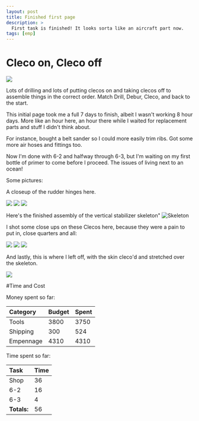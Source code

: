 ```yaml
---
layout: post
title: Finished first page
description: >
  First task is finished! It looks sorta like an aircraft part now. 
tags: [emp]
---
```

# Cleco on, Cleco off

![](https://imgur.com/3oo6eY0.jpg)

Lots of drilling and lots of putting clecos on and taking clecos off to assemble things in the correct order. Match Drill, Debur, Cleco, and back to the start. 

This initial page took me a full 7 days to finish, albeit I wasn't working 8 hour days. More like an hour here, an hour there while I waited for replacement parts and stuff I didn't think about. 

For instance, bought a belt sander so I could more easily trim ribs. Got some more air hoses and fittings too. 

Now I'm done with 6-2 and halfway through 6-3, but I'm waiting on my first bottle of primer to come before I proceed. The issues of living next to an ocean!

Some pictures:

A closeup of the rudder hinges here.

![](https://imgur.com/sMMmjBM.jpg)
![](https://imgur.com/FuUJEDt.jpg)
![](https://imgur.com/vRqgtJx.jpg)

Here's the finished assembly of the vertical stabilizer skeleton"
![Skeleton](https://imgur.com/MSvxmqL.jpg)

I shot some close ups on these Clecos here, because they were a pain to put in, close quarters and all:

![](https://imgur.com/4RHIUpn.jpg)
![](https://imgur.com/ExN4SX7.jpg)
![](https://imgur.com/edopsod.jpg)

And lastly, this is where I left off, with the skin cleco'd and stretched over the skeleton.

![](https://imgur.com/rrPYhIr.jpg)

#Time and Cost


Money spent so far:

| Category     | Budget            | Spent |
|:-------------|:------------------|:------|
| Tools        | 3800              | 3750  |
| Shipping     | 300               | 524   |
| Empennage    | 4310              | 4310  |

Time spent so far:

| Task         | Time              | 
|:-------------|:------------------|
| Shop         | 36                |
| 6-2          | 16                | 
| 6-3          | 4                 |
|**Totals:**   |56                 |
